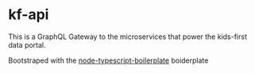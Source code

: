 # kf-api

This is a GraphQL Gateway to the microservices that power the kids-first data portal.

Bootstraped with the [node-typescript-boilerplate](https://github.com/jsynowiec/node-typescript-boilerplate) boiderplate
